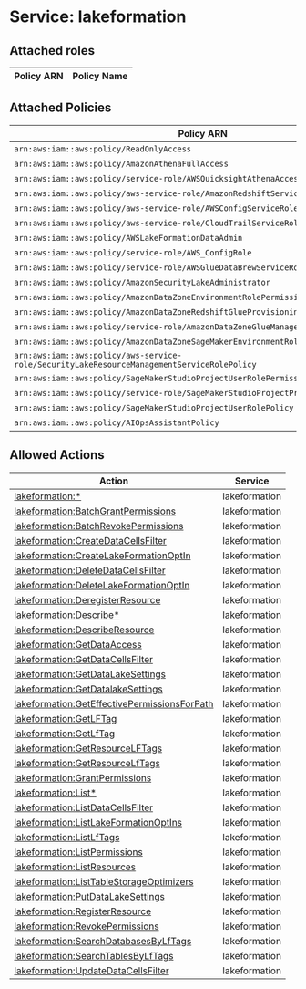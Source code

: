 # Service: lakeformation

## Attached roles

| Policy ARN | Policy Name |
|------------|-------------|
## Attached Policies

| Policy ARN | Policy Name |
|------------|-------------|
| `arn:aws:iam::aws:policy/ReadOnlyAccess` | [ReadOnlyAccess](../policies.md#readonlyaccess) |
| `arn:aws:iam::aws:policy/AmazonAthenaFullAccess` | [AmazonAthenaFullAccess](../policies.md#amazonathenafullaccess) |
| `arn:aws:iam::aws:policy/service-role/AWSQuicksightAthenaAccess` | [AWSQuicksightAthenaAccess](../policies.md#awsquicksightathenaaccess) |
| `arn:aws:iam::aws:policy/aws-service-role/AmazonRedshiftServiceLinkedRolePolicy` | [AmazonRedshiftServiceLinkedRolePolicy](../policies.md#amazonredshiftservicelinkedrolepolicy) |
| `arn:aws:iam::aws:policy/aws-service-role/AWSConfigServiceRolePolicy` | [AWSConfigServiceRolePolicy](../policies.md#awsconfigservicerolepolicy) |
| `arn:aws:iam::aws:policy/aws-service-role/CloudTrailServiceRolePolicy` | [CloudTrailServiceRolePolicy](../policies.md#cloudtrailservicerolepolicy) |
| `arn:aws:iam::aws:policy/AWSLakeFormationDataAdmin` | [AWSLakeFormationDataAdmin](../policies.md#awslakeformationdataadmin) |
| `arn:aws:iam::aws:policy/service-role/AWS_ConfigRole` | [AWS_ConfigRole](../policies.md#aws_configrole) |
| `arn:aws:iam::aws:policy/service-role/AWSGlueDataBrewServiceRole` | [AWSGlueDataBrewServiceRole](../policies.md#awsgluedatabrewservicerole) |
| `arn:aws:iam::aws:policy/AmazonSecurityLakeAdministrator` | [AmazonSecurityLakeAdministrator](../policies.md#amazonsecuritylakeadministrator) |
| `arn:aws:iam::aws:policy/AmazonDataZoneEnvironmentRolePermissionsBoundary` | [AmazonDataZoneEnvironmentRolePermissionsBoundary](../policies.md#amazondatazoneenvironmentrolepermissionsboundary) |
| `arn:aws:iam::aws:policy/AmazonDataZoneRedshiftGlueProvisioningPolicy` | [AmazonDataZoneRedshiftGlueProvisioningPolicy](../policies.md#amazondatazoneredshiftglueprovisioningpolicy) |
| `arn:aws:iam::aws:policy/service-role/AmazonDataZoneGlueManageAccessRolePolicy` | [AmazonDataZoneGlueManageAccessRolePolicy](../policies.md#amazondatazonegluemanageaccessrolepolicy) |
| `arn:aws:iam::aws:policy/AmazonDataZoneSageMakerEnvironmentRolePermissionsBoundary` | [AmazonDataZoneSageMakerEnvironmentRolePermissionsBoundary](../policies.md#amazondatazonesagemakerenvironmentrolepermissionsboundary) |
| `arn:aws:iam::aws:policy/aws-service-role/SecurityLakeResourceManagementServiceRolePolicy` | [SecurityLakeResourceManagementServiceRolePolicy](../policies.md#securitylakeresourcemanagementservicerolepolicy) |
| `arn:aws:iam::aws:policy/SageMakerStudioProjectUserRolePermissionsBoundary` | [SageMakerStudioProjectUserRolePermissionsBoundary](../policies.md#sagemakerstudioprojectuserrolepermissionsboundary) |
| `arn:aws:iam::aws:policy/service-role/SageMakerStudioProjectProvisioningRolePolicy` | [SageMakerStudioProjectProvisioningRolePolicy](../policies.md#sagemakerstudioprojectprovisioningrolepolicy) |
| `arn:aws:iam::aws:policy/SageMakerStudioProjectUserRolePolicy` | [SageMakerStudioProjectUserRolePolicy](../policies.md#sagemakerstudioprojectuserrolepolicy) |
| `arn:aws:iam::aws:policy/AIOpsAssistantPolicy` | [AIOpsAssistantPolicy](../policies.md#aiopsassistantpolicy) |

## Allowed Actions

| Action | Service |
|--------|---------|
| [lakeformation:*](../actions.md#lakeformation:all) | lakeformation |
| [lakeformation:BatchGrantPermissions](../actions.md#lakeformation:batchgrantpermissions) | lakeformation |
| [lakeformation:BatchRevokePermissions](../actions.md#lakeformation:batchrevokepermissions) | lakeformation |
| [lakeformation:CreateDataCellsFilter](../actions.md#lakeformation:createdatacellsfilter) | lakeformation |
| [lakeformation:CreateLakeFormationOptIn](../actions.md#lakeformation:createlakeformationoptin) | lakeformation |
| [lakeformation:DeleteDataCellsFilter](../actions.md#lakeformation:deletedatacellsfilter) | lakeformation |
| [lakeformation:DeleteLakeFormationOptIn](../actions.md#lakeformation:deletelakeformationoptin) | lakeformation |
| [lakeformation:DeregisterResource](../actions.md#lakeformation:deregisterresource) | lakeformation |
| [lakeformation:Describe*](../actions.md#lakeformation:describeall) | lakeformation |
| [lakeformation:DescribeResource](../actions.md#lakeformation:describeresource) | lakeformation |
| [lakeformation:GetDataAccess](../actions.md#lakeformation:getdataaccess) | lakeformation |
| [lakeformation:GetDataCellsFilter](../actions.md#lakeformation:getdatacellsfilter) | lakeformation |
| [lakeformation:GetDataLakeSettings](../actions.md#lakeformation:getdatalakesettings) | lakeformation |
| [lakeformation:GetDatalakeSettings](../actions.md#lakeformation:getdatalakesettings) | lakeformation |
| [lakeformation:GetEffectivePermissionsForPath](../actions.md#lakeformation:geteffectivepermissionsforpath) | lakeformation |
| [lakeformation:GetLFTag](../actions.md#lakeformation:getlftag) | lakeformation |
| [lakeformation:GetLfTag](../actions.md#lakeformation:getlftag) | lakeformation |
| [lakeformation:GetResourceLFTags](../actions.md#lakeformation:getresourcelftags) | lakeformation |
| [lakeformation:GetResourceLfTags](../actions.md#lakeformation:getresourcelftags) | lakeformation |
| [lakeformation:GrantPermissions](../actions.md#lakeformation:grantpermissions) | lakeformation |
| [lakeformation:List*](../actions.md#lakeformation:listall) | lakeformation |
| [lakeformation:ListDataCellsFilter](../actions.md#lakeformation:listdatacellsfilter) | lakeformation |
| [lakeformation:ListLakeFormationOptIns](../actions.md#lakeformation:listlakeformationoptins) | lakeformation |
| [lakeformation:ListLfTags](../actions.md#lakeformation:listlftags) | lakeformation |
| [lakeformation:ListPermissions](../actions.md#lakeformation:listpermissions) | lakeformation |
| [lakeformation:ListResources](../actions.md#lakeformation:listresources) | lakeformation |
| [lakeformation:ListTableStorageOptimizers](../actions.md#lakeformation:listtablestorageoptimizers) | lakeformation |
| [lakeformation:PutDataLakeSettings](../actions.md#lakeformation:putdatalakesettings) | lakeformation |
| [lakeformation:RegisterResource](../actions.md#lakeformation:registerresource) | lakeformation |
| [lakeformation:RevokePermissions](../actions.md#lakeformation:revokepermissions) | lakeformation |
| [lakeformation:SearchDatabasesByLfTags](../actions.md#lakeformation:searchdatabasesbylftags) | lakeformation |
| [lakeformation:SearchTablesByLfTags](../actions.md#lakeformation:searchtablesbylftags) | lakeformation |
| [lakeformation:UpdateDataCellsFilter](../actions.md#lakeformation:updatedatacellsfilter) | lakeformation |